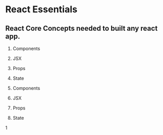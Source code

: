 # React Essentials

## React Core Concepts needed to built any react app.

1. Components 
2. JSX
3. Props
3. State

1. Components 
2. JSX
3. Props
3. State

1